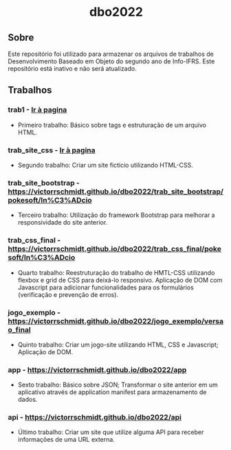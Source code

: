 <h1 align="center">dbo2022</h1>

## Sobre

Este repositório foi utilizado para armazenar os arquivos de trabalhos de Desenvolvimento Baseado em Objeto do segundo ano de Info-IFRS. Este repositório está inativo e não será atualizado.

## Trabalhos

### trab1 - <a href="https://victorrschmidt.github.io/dbo2022/trab1">Ir à pagina</a>

- Primeiro trabalho: Básico sobre tags e estruturação de um arquivo HTML.

### trab_site_css - <a href="https://victorrschmidt.github.io/dbo2022/trab_site_css/pokesoft/In%C3%ADcio">Ir à pagina</a>

- Segundo trabalho: Criar um site fictício utilizando HTML-CSS.
 
### trab_site_bootstrap - https://victorrschmidt.github.io/dbo2022/trab_site_bootstrap/pokesoft/In%C3%ADcio

- Terceiro trabalho: Utilização do framework Bootstrap para melhorar a responsividade do site anterior.

### trab_css_final - https://victorrschmidt.github.io/dbo2022/trab_css_final/pokesoft/In%C3%ADcio

- Quarto trabalho: Reestruturação do trabalho de HMTL-CSS utilizando flexbox e grid de CSS para deixá-lo responsivo. Aplicação de DOM com Javascript para adicionar funcionalidades para os formulários (verificação e prevenção de erros).

### jogo_exemplo - https://victorrschmidt.github.io/dbo2022/jogo_exemplo/versao_final

- Quinto trabalho: Criar um jogo-site utilizando HTML, CSS e Javascript; Aplicação de DOM.

### app - https://victorrschmidt.github.io/dbo2022/app

- Sexto trabalho: Básico sobre JSON; Transformar o site anterior em um aplicativo através de application manifest para armazenamento de dados.

### api - https://victorrschmidt.github.io/dbo2022/api

- Último trabalho: Criar um site que utilize alguma API para receber informações de uma URL externa.
